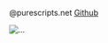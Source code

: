 @purescripts.net
[Github](https://github.com/purescripts-fivem/)


![...](https://github-readme-stats.vercel.app/api?username=1Blaze&show_icons=true&theme=radical&show&count_private=true&hide=prs)
